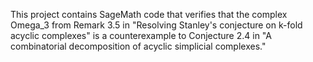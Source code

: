 This project contains SageMath code that verifies that the complex Omega_3 from Remark 3.5 in "Resolving Stanley's conjecture on k-fold acyclic complexes" is a counterexample to Conjecture 2.4 in "A combinatorial decomposition of acyclic simplicial complexes."
